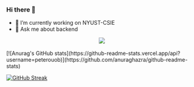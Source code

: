 ### Hi there 👋

- 🔭 I’m currently working on NYUST-CSIE
- 💬 Ask me about backend

<div align="center"> <img src="https://github-readme-stats.vercel.app/api/top-langs/?username=peterouob&hide_title=true&hide_border=true&layout=compact&langs_count=6&text_color=000&icon_color=fff&bg_color=0,52fa5a,4dfcff,c64dff&theme=graywhite" /> </div>
<br/>
[![Anurag's GitHub stats](https://github-readme-stats.vercel.app/api?username=peterouob)](https://github.com/anuraghazra/github-readme-stats)

[![GitHub Streak](https://github-readme-streak-stats.herokuapp.com/?user=peterouob)](https://git.io/streak-stats)

